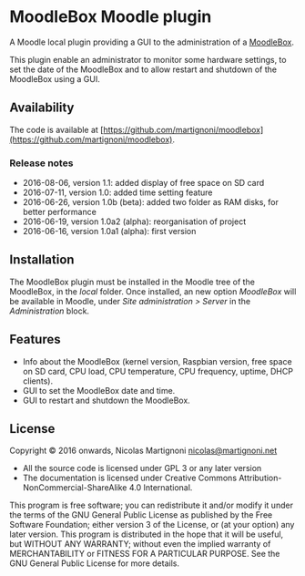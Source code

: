 # MoodleBox Moodle plugin

A Moodle local plugin providing a GUI to the administration of a [MoodleBox](https://github.com/martignoni/make-moodlebox).

This plugin enable an administrator to monitor some hardware settings, to set the date of the MoodleBox and to allow restart and shutdown of the MoodleBox using a GUI.

## Availability

The code is available at [https://github.com/martignoni/moodlebox](https://github.com/martignoni/moodlebox).

### Release notes

* 2016-08-06, version 1.1: added display of free space on SD card
* 2016-07-11, version 1.0: added time setting feature
* 2016-06-26, version 1.0b (beta): added two folder as RAM disks, for better performance
* 2016-06-19, version 1.0a2 (alpha): reorganisation of project
* 2016-06-16, version 1.0a1 (alpha): first version

## Installation

The MoodleBox plugin must be installed in the Moodle tree of the MoodleBox, in the _local_ folder. Once installed, an new option _MoodleBox_ will be available in Moodle, under _Site administration > Server_ in the _Administration_ block.

## Features

* Info about the MoodleBox (kernel version, Raspbian version, free space on SD card, CPU load, CPU temperature, CPU frequency, uptime, DHCP clients).
* GUI to set the MoodleBox date and time.
* GUI to restart and shutdown the MoodleBox.

## License

Copyright © 2016 onwards, Nicolas Martignoni <nicolas@martignoni.net>

* All the source code is licensed under GPL 3 or any later version
* The documentation is licensed under Creative Commons Attribution-NonCommercial-ShareAlike 4.0 International.

This program is free software; you can redistribute it and/or modify it under the terms of the GNU General Public License as published by the Free Software Foundation; either version 3 of the License, or (at your option) any later version. This program is distributed in the hope that it will be useful, but WITHOUT ANY WARRANTY; without even the implied warranty of MERCHANTABILITY or FITNESS FOR A PARTICULAR PURPOSE. See the GNU General Public License for more details.


